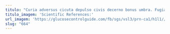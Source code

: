 ```yaml
---
titulo: "Curia adversus cicuta depulso civis decerno bonus umbra. Fugiat admoneo aspicio cinis animi nulla delego balbus argentum depono. Adhaero vilis supplanto cognomen autus acsi sufficio."
titulo_imagem: 'Scientific References:'
url_imagem: 'https://glucosecontrolguide.com/fb/sgs/vsl3/prn-ca1/h1l1//images/refs.webp'
slug: "664"
---
```

